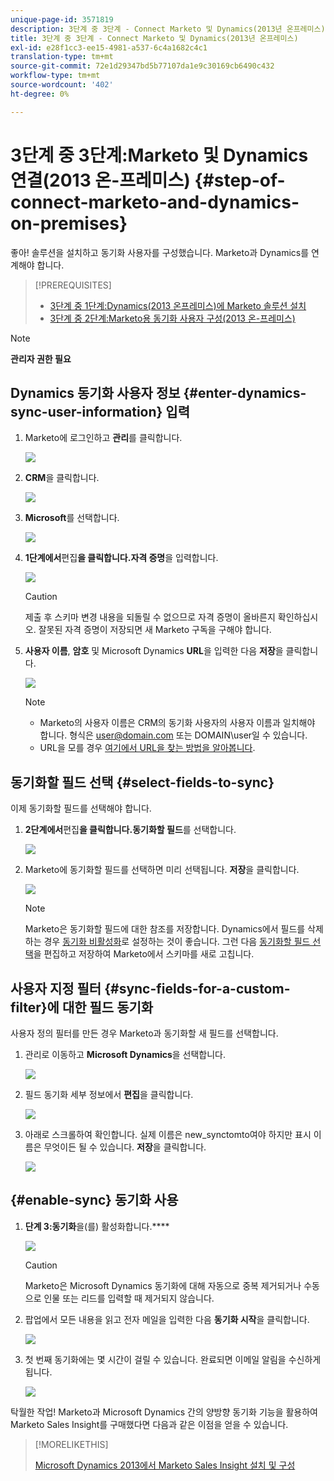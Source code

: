 ```yaml
---
unique-page-id: 3571819
description: 3단계 중 3단계 - Connect Marketo 및 Dynamics(2013년 온프레미스) - Marketo 문서 - 제품 설명서
title: 3단계 중 3단계 - Connect Marketo 및 Dynamics(2013년 온프레미스)
exl-id: e28f1cc3-ee15-4981-a537-6c4a1682c4c1
translation-type: tm+mt
source-git-commit: 72e1d29347bd5b77107da1e9c30169cb6490c432
workflow-type: tm+mt
source-wordcount: '402'
ht-degree: 0%

---
```


# 3단계 중 3단계:Marketo 및 Dynamics 연결(2013 온-프레미스) {#step-of-connect-marketo-and-dynamics-on-premises}

좋아! 솔루션을 설치하고 동기화 사용자를 구성했습니다. Marketo과 Dynamics를 연계해야 합니다.

>[!PREREQUISITES]
>
>* [3단계 중 1단계:Dynamics(2013 온프레미스)에 Marketo 솔루션 설치](/help/marketo/product-docs/crm-sync/microsoft-dynamics-sync/sync-setup/microsoft-dynamics-2013-on-premises/step-1-of-3-install.md)
>* [3단계 중 2단계:Marketo용 동기화 사용자 구성(2013 온-프레미스)](/help/marketo/product-docs/crm-sync/microsoft-dynamics-sync/sync-setup/microsoft-dynamics-2013-on-premises/step-2-of-3-configure.md)


>[!NOTE]
>
>**관리자 권한 필요**

## Dynamics 동기화 사용자 정보 {#enter-dynamics-sync-user-information} 입력

1. Marketo에 로그인하고 **관리**&#x200B;를 클릭합니다.

   ![](assets/login-admin.png)

1. **CRM**&#x200B;을 클릭합니다.

   ![](assets/image2014-12-11-11-3a53-3a59.png)

1. **Microsoft**&#x200B;를 선택합니다.

   ![](assets/image2014-12-11-11-3a54-3a10.png)

1. **1단계에서**&#x200B;편집&#x200B;**을 클릭합니다.자격 증명**&#x200B;을 입력합니다.

   ![](assets/image2014-12-11-11-3a54-3a19.png)

   >[!CAUTION]
   >
   >제출 후 스키마 변경 내용을 되돌릴 수 없으므로 자격 증명이 올바른지 확인하십시오. 잘못된 자격 증명이 저장되면 새 Marketo 구독을 구해야 합니다.

1. **사용자 이름**, **암호** 및 Microsoft Dynamics **URL**&#x200B;을 입력한 다음 **저장**&#x200B;을 클릭합니다.

   ![](assets/image2015-3-26-11-3a47-3a59.png)

   >[!NOTE]
   >
   >* Marketo의 사용자 이름은 CRM의 동기화 사용자의 사용자 이름과 일치해야 합니다. 형식은 user@domain.com 또는 DOMAIN\user일 수 있습니다.
   >* URL을 모를 경우 [여기에서 URL을 찾는 방법을 알아봅니다](/help/marketo/product-docs/crm-sync/microsoft-dynamics-sync/sync-setup/view-the-organization-service-url.md).


## 동기화할 필드 선택 {#select-fields-to-sync}

이제 동기화할 필드를 선택해야 합니다.

1. **2단계에서**&#x200B;편집&#x200B;**을 클릭합니다.동기화할 필드**&#x200B;를 선택합니다.

   ![](assets/image2015-3-16-9-3a51-3a28.png)

1. Marketo에 동기화할 필드를 선택하면 미리 선택됩니다. **저장**&#x200B;을 클릭합니다.

   ![](assets/image2016-8-25-15-3a10-3a17.png)

   >[!NOTE]
   >
   >Marketo은 동기화할 필드에 대한 참조를 저장합니다. Dynamics에서 필드를 삭제하는 경우 [동기화 비활성화](/help/marketo/product-docs/crm-sync/salesforce-sync/enable-disable-the-salesforce-sync.md)로 설정하는 것이 좋습니다. 그런 다음 [동기화할 필드 선택](/help/marketo/product-docs/crm-sync/microsoft-dynamics-sync/microsoft-dynamics-sync-details/microsoft-dynamics-sync-field-sync/editing-fields-to-sync-before-deleting-them-in-dynamics.md)을 편집하고 저장하여 Marketo에서 스키마를 새로 고칩니다.

## 사용자 지정 필터 {#sync-fields-for-a-custom-filter}에 대한 필드 동기화

사용자 정의 필터를 만든 경우 Marketo과 동기화할 새 필드를 선택합니다.

1. 관리로 이동하고 **Microsoft Dynamics**&#x200B;을 선택합니다.

   ![](assets/image2015-10-9-9-3a50-3a9.png)

1. 필드 동기화 세부 정보에서 **편집**&#x200B;을 클릭합니다.

   ![](assets/image2015-10-9-9-3a52-3a23.png)

1. 아래로 스크롤하여 확인합니다. 실제 이름은 new_synctomto여야 하지만 표시 이름은 무엇이든 될 수 있습니다. **저장**&#x200B;을 클릭합니다.

   ![](assets/image2016-8-25-15-3a11-3a4.png)

## {#enable-sync} 동기화 사용

1. **단계 3:동기화**&#x200B;을(를) 활성화합니다.****

   ![](assets/image2015-3-16-9-3a52-3a2.png)

   >[!CAUTION]
   >
   >Marketo은 Microsoft Dynamics 동기화에 대해 자동으로 중복 제거되거나 수동으로 인물 또는 리드를 입력할 때 제거되지 않습니다.

1. 팝업에서 모든 내용을 읽고 전자 메일을 입력한 다음 **동기화 시작**&#x200B;을 클릭합니다.

   ![](assets/image2015-3-30-14-3a23-3a13.png)

1. 첫 번째 동기화에는 몇 시간이 걸릴 수 있습니다. 완료되면 이메일 알림을 수신하게 됩니다.

   ![](assets/image2014-12-11-11-3a55-3a15.png)

탁월한 작업! Marketo과 Microsoft Dynamics 간의 양방향 동기화 기능을 활용하여 Marketo Sales Insight를 구매했다면 다음과 같은 이점을 얻을 수 있습니다.

>[!MORELIKETHIS]
>
>[Microsoft Dynamics 2013에서 Marketo Sales Insight 설치 및 구성](/help/marketo/product-docs/marketo-sales-insight/msi-for-microsoft-dynamics/installing/install-and-configure-marketo-sales-insight-in-microsoft-dynamics-2013.md)
